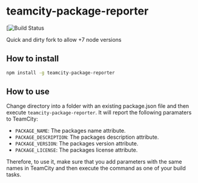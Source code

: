 # teamcity-package-reporter

[![Build Status](https://travis-ci.org/stevie6410/teamcity-package-params.svg?branch=master)

Quick and dirty fork to allow +7 node versions

## How to install

```bash
npm install -g teamcity-package-reporter
```

## How to use

Change directory into a folder with an existing package.json file and then execute `teamcity-package-reporter`. It will report the following paramaters to TeamCity:

* `PACKAGE_NAME`: The packages name attribute.
* `PACKAGE_DESCRIPTION`: The packages description attribute.
* `PACKAGE_VERSION`: The packages version attribute.
* `PACKAGE_LICENSE`: The packages license attribute.

Therefore, to use it, make sure that you add parameters with the same names in TeamCity and then execute the command as one of your build tasks.
